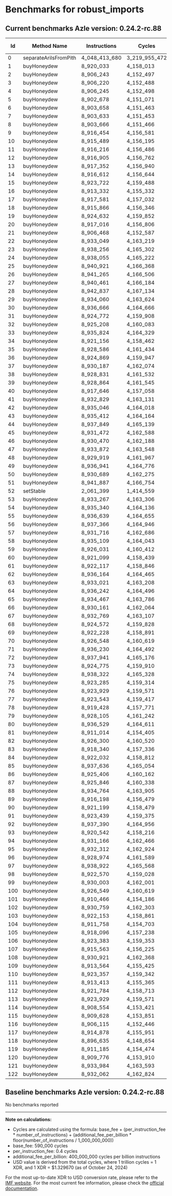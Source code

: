 # Benchmarks for robust_imports

## Current benchmarks Azle version: 0.24.2-rc.88

| Id  | Method Name           | Instructions  | Cycles        | USD           | USD/Million Calls |
| --- | --------------------- | ------------- | ------------- | ------------- | ----------------- |
| 0   | separateArilsFromPith | 4_048_413_680 | 3_219_955_472 | $0.0042814782 | $4_281.47         |
| 1   | buyHoneydew           | 8_920_033     | 4_158_013     | $0.0000055288 | $5.52             |
| 2   | buyHoneydew           | 8_906_243     | 4_152_497     | $0.0000055215 | $5.52             |
| 3   | buyHoneydew           | 8_906_220     | 4_152_488     | $0.0000055214 | $5.52             |
| 4   | buyHoneydew           | 8_906_245     | 4_152_498     | $0.0000055215 | $5.52             |
| 5   | buyHoneydew           | 8_902_678     | 4_151_071     | $0.0000055196 | $5.51             |
| 6   | buyHoneydew           | 8_903_658     | 4_151_463     | $0.0000055201 | $5.52             |
| 7   | buyHoneydew           | 8_903_633     | 4_151_453     | $0.0000055201 | $5.52             |
| 8   | buyHoneydew           | 8_903_666     | 4_151_466     | $0.0000055201 | $5.52             |
| 9   | buyHoneydew           | 8_916_454     | 4_156_581     | $0.0000055269 | $5.52             |
| 10  | buyHoneydew           | 8_915_489     | 4_156_195     | $0.0000055264 | $5.52             |
| 11  | buyHoneydew           | 8_916_216     | 4_156_486     | $0.0000055268 | $5.52             |
| 12  | buyHoneydew           | 8_916_905     | 4_156_762     | $0.0000055271 | $5.52             |
| 13  | buyHoneydew           | 8_917_352     | 4_156_940     | $0.0000055274 | $5.52             |
| 14  | buyHoneydew           | 8_916_612     | 4_156_644     | $0.0000055270 | $5.52             |
| 15  | buyHoneydew           | 8_923_722     | 4_159_488     | $0.0000055307 | $5.53             |
| 16  | buyHoneydew           | 8_913_332     | 4_155_332     | $0.0000055252 | $5.52             |
| 17  | buyHoneydew           | 8_917_581     | 4_157_032     | $0.0000055275 | $5.52             |
| 18  | buyHoneydew           | 8_915_866     | 4_156_346     | $0.0000055266 | $5.52             |
| 19  | buyHoneydew           | 8_924_632     | 4_159_852     | $0.0000055312 | $5.53             |
| 20  | buyHoneydew           | 8_917_016     | 4_156_806     | $0.0000055272 | $5.52             |
| 21  | buyHoneydew           | 8_906_468     | 4_152_587     | $0.0000055216 | $5.52             |
| 22  | buyHoneydew           | 8_933_049     | 4_163_219     | $0.0000055357 | $5.53             |
| 23  | buyHoneydew           | 8_938_256     | 4_165_302     | $0.0000055385 | $5.53             |
| 24  | buyHoneydew           | 8_938_055     | 4_165_222     | $0.0000055384 | $5.53             |
| 25  | buyHoneydew           | 8_940_921     | 4_166_368     | $0.0000055399 | $5.53             |
| 26  | buyHoneydew           | 8_941_265     | 4_166_506     | $0.0000055401 | $5.54             |
| 27  | buyHoneydew           | 8_940_461     | 4_166_184     | $0.0000055396 | $5.53             |
| 28  | buyHoneydew           | 8_942_837     | 4_167_134     | $0.0000055409 | $5.54             |
| 29  | buyHoneydew           | 8_934_060     | 4_163_624     | $0.0000055362 | $5.53             |
| 30  | buyHoneydew           | 8_936_666     | 4_164_666     | $0.0000055376 | $5.53             |
| 31  | buyHoneydew           | 8_924_772     | 4_159_908     | $0.0000055313 | $5.53             |
| 32  | buyHoneydew           | 8_925_208     | 4_160_083     | $0.0000055315 | $5.53             |
| 33  | buyHoneydew           | 8_935_824     | 4_164_329     | $0.0000055372 | $5.53             |
| 34  | buyHoneydew           | 8_921_156     | 4_158_462     | $0.0000055294 | $5.52             |
| 35  | buyHoneydew           | 8_928_586     | 4_161_434     | $0.0000055333 | $5.53             |
| 36  | buyHoneydew           | 8_924_869     | 4_159_947     | $0.0000055314 | $5.53             |
| 37  | buyHoneydew           | 8_930_187     | 4_162_074     | $0.0000055342 | $5.53             |
| 38  | buyHoneydew           | 8_928_831     | 4_161_532     | $0.0000055335 | $5.53             |
| 39  | buyHoneydew           | 8_928_864     | 4_161_545     | $0.0000055335 | $5.53             |
| 40  | buyHoneydew           | 8_917_646     | 4_157_058     | $0.0000055275 | $5.52             |
| 41  | buyHoneydew           | 8_932_829     | 4_163_131     | $0.0000055356 | $5.53             |
| 42  | buyHoneydew           | 8_935_046     | 4_164_018     | $0.0000055368 | $5.53             |
| 43  | buyHoneydew           | 8_935_412     | 4_164_164     | $0.0000055370 | $5.53             |
| 44  | buyHoneydew           | 8_937_849     | 4_165_139     | $0.0000055383 | $5.53             |
| 45  | buyHoneydew           | 8_931_472     | 4_162_588     | $0.0000055349 | $5.53             |
| 46  | buyHoneydew           | 8_930_470     | 4_162_188     | $0.0000055343 | $5.53             |
| 47  | buyHoneydew           | 8_933_872     | 4_163_548     | $0.0000055361 | $5.53             |
| 48  | buyHoneydew           | 8_929_919     | 4_161_967     | $0.0000055340 | $5.53             |
| 49  | buyHoneydew           | 8_936_941     | 4_164_776     | $0.0000055378 | $5.53             |
| 50  | buyHoneydew           | 8_930_689     | 4_162_275     | $0.0000055345 | $5.53             |
| 51  | buyHoneydew           | 8_941_887     | 4_166_754     | $0.0000055404 | $5.54             |
| 52  | setStable             | 2_061_399     | 1_414_559     | $0.0000018809 | $1.88             |
| 53  | buyHoneydew           | 8_933_267     | 4_163_306     | $0.0000055358 | $5.53             |
| 54  | buyHoneydew           | 8_935_340     | 4_164_136     | $0.0000055369 | $5.53             |
| 55  | buyHoneydew           | 8_936_639     | 4_164_655     | $0.0000055376 | $5.53             |
| 56  | buyHoneydew           | 8_937_366     | 4_164_946     | $0.0000055380 | $5.53             |
| 57  | buyHoneydew           | 8_931_716     | 4_162_686     | $0.0000055350 | $5.53             |
| 58  | buyHoneydew           | 8_935_109     | 4_164_043     | $0.0000055368 | $5.53             |
| 59  | buyHoneydew           | 8_926_031     | 4_160_412     | $0.0000055320 | $5.53             |
| 60  | buyHoneydew           | 8_921_099     | 4_158_439     | $0.0000055294 | $5.52             |
| 61  | buyHoneydew           | 8_922_117     | 4_158_846     | $0.0000055299 | $5.52             |
| 62  | buyHoneydew           | 8_936_164     | 4_164_465     | $0.0000055374 | $5.53             |
| 63  | buyHoneydew           | 8_933_021     | 4_163_208     | $0.0000055357 | $5.53             |
| 64  | buyHoneydew           | 8_936_242     | 4_164_496     | $0.0000055374 | $5.53             |
| 65  | buyHoneydew           | 8_934_467     | 4_163_786     | $0.0000055365 | $5.53             |
| 66  | buyHoneydew           | 8_930_161     | 4_162_064     | $0.0000055342 | $5.53             |
| 67  | buyHoneydew           | 8_932_769     | 4_163_107     | $0.0000055356 | $5.53             |
| 68  | buyHoneydew           | 8_924_572     | 4_159_828     | $0.0000055312 | $5.53             |
| 69  | buyHoneydew           | 8_922_228     | 4_158_891     | $0.0000055300 | $5.52             |
| 70  | buyHoneydew           | 8_926_548     | 4_160_619     | $0.0000055323 | $5.53             |
| 71  | buyHoneydew           | 8_936_230     | 4_164_492     | $0.0000055374 | $5.53             |
| 72  | buyHoneydew           | 8_937_941     | 4_165_176     | $0.0000055383 | $5.53             |
| 73  | buyHoneydew           | 8_924_775     | 4_159_910     | $0.0000055313 | $5.53             |
| 74  | buyHoneydew           | 8_938_322     | 4_165_328     | $0.0000055385 | $5.53             |
| 75  | buyHoneydew           | 8_923_285     | 4_159_314     | $0.0000055305 | $5.53             |
| 76  | buyHoneydew           | 8_923_929     | 4_159_571     | $0.0000055309 | $5.53             |
| 77  | buyHoneydew           | 8_923_543     | 4_159_417     | $0.0000055307 | $5.53             |
| 78  | buyHoneydew           | 8_919_428     | 4_157_771     | $0.0000055285 | $5.52             |
| 79  | buyHoneydew           | 8_928_105     | 4_161_242     | $0.0000055331 | $5.53             |
| 80  | buyHoneydew           | 8_936_529     | 4_164_611     | $0.0000055376 | $5.53             |
| 81  | buyHoneydew           | 8_911_014     | 4_154_405     | $0.0000055240 | $5.52             |
| 82  | buyHoneydew           | 8_926_300     | 4_160_520     | $0.0000055321 | $5.53             |
| 83  | buyHoneydew           | 8_918_340     | 4_157_336     | $0.0000055279 | $5.52             |
| 84  | buyHoneydew           | 8_922_032     | 4_158_812     | $0.0000055298 | $5.52             |
| 85  | buyHoneydew           | 8_937_636     | 4_165_054     | $0.0000055381 | $5.53             |
| 86  | buyHoneydew           | 8_925_406     | 4_160_162     | $0.0000055316 | $5.53             |
| 87  | buyHoneydew           | 8_925_846     | 4_160_338     | $0.0000055319 | $5.53             |
| 88  | buyHoneydew           | 8_934_764     | 4_163_905     | $0.0000055366 | $5.53             |
| 89  | buyHoneydew           | 8_916_198     | 4_156_479     | $0.0000055267 | $5.52             |
| 90  | buyHoneydew           | 8_921_199     | 4_158_479     | $0.0000055294 | $5.52             |
| 91  | buyHoneydew           | 8_923_439     | 4_159_375     | $0.0000055306 | $5.53             |
| 92  | buyHoneydew           | 8_937_390     | 4_164_956     | $0.0000055380 | $5.53             |
| 93  | buyHoneydew           | 8_920_542     | 4_158_216     | $0.0000055291 | $5.52             |
| 94  | buyHoneydew           | 8_931_166     | 4_162_466     | $0.0000055347 | $5.53             |
| 95  | buyHoneydew           | 8_932_312     | 4_162_924     | $0.0000055353 | $5.53             |
| 96  | buyHoneydew           | 8_928_974     | 4_161_589     | $0.0000055335 | $5.53             |
| 97  | buyHoneydew           | 8_938_922     | 4_165_568     | $0.0000055388 | $5.53             |
| 98  | buyHoneydew           | 8_922_570     | 4_159_028     | $0.0000055301 | $5.53             |
| 99  | buyHoneydew           | 8_930_003     | 4_162_001     | $0.0000055341 | $5.53             |
| 100 | buyHoneydew           | 8_926_549     | 4_160_619     | $0.0000055323 | $5.53             |
| 101 | buyHoneydew           | 8_910_466     | 4_154_186     | $0.0000055237 | $5.52             |
| 102 | buyHoneydew           | 8_930_759     | 4_162_303     | $0.0000055345 | $5.53             |
| 103 | buyHoneydew           | 8_922_153     | 4_158_861     | $0.0000055299 | $5.52             |
| 104 | buyHoneydew           | 8_911_758     | 4_154_703     | $0.0000055244 | $5.52             |
| 105 | buyHoneydew           | 8_918_096     | 4_157_238     | $0.0000055278 | $5.52             |
| 106 | buyHoneydew           | 8_923_383     | 4_159_353     | $0.0000055306 | $5.53             |
| 107 | buyHoneydew           | 8_915_563     | 4_156_225     | $0.0000055264 | $5.52             |
| 108 | buyHoneydew           | 8_930_921     | 4_162_368     | $0.0000055346 | $5.53             |
| 109 | buyHoneydew           | 8_913_564     | 4_155_425     | $0.0000055253 | $5.52             |
| 110 | buyHoneydew           | 8_923_357     | 4_159_342     | $0.0000055306 | $5.53             |
| 111 | buyHoneydew           | 8_913_413     | 4_155_365     | $0.0000055253 | $5.52             |
| 112 | buyHoneydew           | 8_921_784     | 4_158_713     | $0.0000055297 | $5.52             |
| 113 | buyHoneydew           | 8_923_929     | 4_159_571     | $0.0000055309 | $5.53             |
| 114 | buyHoneydew           | 8_908_554     | 4_153_421     | $0.0000055227 | $5.52             |
| 115 | buyHoneydew           | 8_909_628     | 4_153_851     | $0.0000055233 | $5.52             |
| 116 | buyHoneydew           | 8_906_115     | 4_152_446     | $0.0000055214 | $5.52             |
| 117 | buyHoneydew           | 8_914_878     | 4_155_951     | $0.0000055260 | $5.52             |
| 118 | buyHoneydew           | 8_896_635     | 4_148_654     | $0.0000055163 | $5.51             |
| 119 | buyHoneydew           | 8_911_185     | 4_154_474     | $0.0000055241 | $5.52             |
| 120 | buyHoneydew           | 8_909_776     | 4_153_910     | $0.0000055233 | $5.52             |
| 121 | buyHoneydew           | 8_933_984     | 4_163_593     | $0.0000055362 | $5.53             |
| 122 | buyHoneydew           | 8_932_062     | 4_162_824     | $0.0000055352 | $5.53             |

## Baseline benchmarks Azle version: 0.24.2-rc.88

No benchmarks reported

---

**Note on calculations:**

-   Cycles are calculated using the formula: base_fee + (per_instruction_fee \* number_of_instructions) + (additional_fee_per_billion \* floor(number_of_instructions / 1_000_000_000))
-   base_fee: 590_000 cycles
-   per_instruction_fee: 0.4 cycles
-   additional_fee_per_billion: 400_000_000 cycles per billion instructions
-   USD value is derived from the total cycles, where 1 trillion cycles = 1 XDR, and 1 XDR = $1.329670 (as of October 24, 2024)

For the most up-to-date XDR to USD conversion rate, please refer to the [IMF website](https://www.imf.org/external/np/fin/data/rms_sdrv.aspx).
For the most current fee information, please check the [official documentation](https://internetcomputer.org/docs/current/developer-docs/gas-cost#execution).
